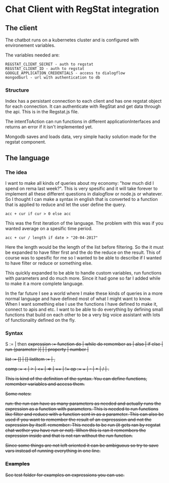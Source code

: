 # Chat Client with RegStat integration

## The client

The chatbot runs on a kubernetes cluster and is configured with environement variables.

The variables needed are:

    REGSTAT_CLIENT_SECRET - auth to regstat
    REGSTAT_CLIENT_ID - auth to regstat
    GOOGLE_APPLICATION_CREDENTIALS - access to dialogflow
    mongodburl - url with authentication to db

### Structure

Index has a persistant connection to each client and has one regstat object for each connection. It can authenticate with RegStat and get data through the api. This is in the Regstat.js file.

The intentToAction can run functions in different applicationInterfaces and returns an error if it isn't implemented yet.

Mongodb saves and loads data, very simple hacky solution made for the regstat component.

## The language

### The idea

I want to make all kinds of queries about my economy: "how much did I spend on rema last week?". This is very spesific and it will take forever to implement all these different questions in dialogflow or node.js or whatever. So I thought I can make a syntax in english that is converted to a function that is applied to reduce and let the user define the query.

    acc + cur if cur > 0 else acc

This was the first iteration of the language. The problem with this was if you wanted average on a spesific time period.

    acc + cur / length if date > "20-04-2017"

Here the length would be the length of the list before filtering. So the it must be expanded to have filter first and the do the reduce on the result. This of course was to spesific for me so I wanted to be able to describe if I wanted to have filter or reduce or something else.

This quickly expanded to be able to handle custom variables, run functions with parameters and do much more. Since it had gone so far I added while to make it a more complete language.

In the far future I see a world where I make these kinds of queries in a more normal language and have defined most of what I might want to know. When I want something else I use the functions I have defined to make it, connect to apis and etc. I want to be able to do everything by defining small functions that build on each other to be a very big voice assistant with lots of functionality defined on the fly.

### Syntax

S := <expression> | <expression> then <S>
expression := 
    function do <expression> | 
    while <condition> do <expression>
    remember <expression> as <string> | 
    <expression> also <expression> | 
    <expression> if <condition> else <expression> | 
    run <expression> {parameter <expression>}| 
    <expression> <op> <expression> | 
    <list> | 
    property | 
    number | 
    <var>

list := [] | [<listItem>]
listItem := <expression> | <expression>, <expression>

comp := < | > | <= | => | == | !=
op := + | - | * | / | .

This is kind of the definition of the syntax. You can define functions, remember variables and access them. 

Some notes: 

run: the run can have as many parameters as needed and actually runs the expression as a function with parameters. This is needed to run functions like filter and reduce with a function sent in as a parameter. This can also be used if you want to remember the result of an expresssion and not the expression by itself.
remember: This needs to be run (it gets ran by regstat chat wether you have run or not). When this is ran it remembers the expression inside and that is not ran without the run function.

Since some things are not left oriented it can be ambiguous so try to save vars instead of running everything in one line. 

### Examples

See test folder for examples on expressions you can use.